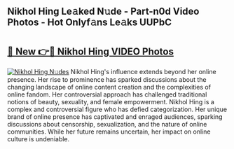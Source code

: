 ## Nikhol Hing Le𝚊ked N𝚞de - Part-n0d Video Photos - Hot Onlyf𝚊ns Le𝚊ks UUPbC

# <h2><a href="http://ab5357.deff.icu/?id=Nikhol+Hing">🔗 New 👉🔴 Nikhol Hing VIDEO Photos</a></h2>

[![Nikhol Hing N𝚞des](https://i.imgur.com/rIISA9y.gif)](http://ab5357.deff.icu/?id=Nikhol+Hing)
Nikhol Hing's influence extends beyond her online presence. Her rise to prominence has sparked discussions about the changing landscape of online content creation and the complexities of online fandom. Her controversial approach has challenged traditional notions of beauty, sexuality, and female empowerment. Nikhol Hing is a complex and controversial figure who has defied categorization. Her unique brand of online presence has captivated and enraged audiences, sparking discussions about censorship, sexualization, and the nature of online communities. While her future remains uncertain, her impact on online culture is undeniable.
